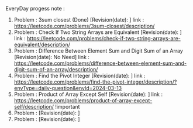 EveryDay progess note :
1. Problem : 3sum closest (Done) [Revision(date):              ] link : https://leetcode.com/problems/3sum-closest/description/
2. Problem : Check If Two String Arrays are Equivalent [Revision(date):              ] link : https://leetcode.com/problems/check-if-two-string-arrays-are-equivalent/description/
3. Problem : Difference Between Element Sum and Digit Sum of an Array [Revision(date): No Need] link : https://leetcode.com/problems/difference-between-element-sum-and-digit-sum-of-an-array/description/
4. Problem : Find the Pivot Integer  [Revision(date):              ] link : https://leetcode.com/problems/find-the-pivot-integer/description/?envType=daily-question&envId=2024-03-13
5. Problem : Product of Array Except Self  [Revision(date):              ] link : https://leetcode.com/problems/product-of-array-except-self/description/ !important
6. Problem : [Revision(date):              ]
7. Problem :  [Revision(date):              ]
 
   
